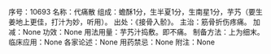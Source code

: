 序号：10693
名称：代痛散
组成：蟾酥1分，生半夏1分，生南星1分，芋艿（要生姜地上更佳，打汁为妙，听用）。
出处：《接骨入骱》。
主治：筋骨折伤疼痛。
加减：None
功效：None
用法用量：芋艿汁捣敷。即不痛。
制备方法：上为细末。
临床应用：None
各家论述：None
用药禁忌：None
附注：None
